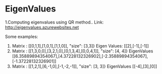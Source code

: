 # EigenValues
1.Computing eigenvalues using QR method..
Link:
http://eigenvalues.azurewebsites.net

Some examples:
1. Matrix :  [[0,1,1],[1,0,1],[1,1,0]], "size": [3,3]}
    Eigen Values: [[2],[-1],[-1]]
2. Matrix : [[1,3,0,0],[3,2,1,0],[0,1,3,4],[0,0,4,1]], "size": [4, 4]}
    EigenValues [[6.35889894354067],[4.37228132326902],[-2.35889894354067],[-1.37228132326901]]
3. Matrix : [[1,2,1],[6,-1,0],[-1,-2,-1]], "size": [3, 3]}
    EigenValues [[-4],[3],[0]]
